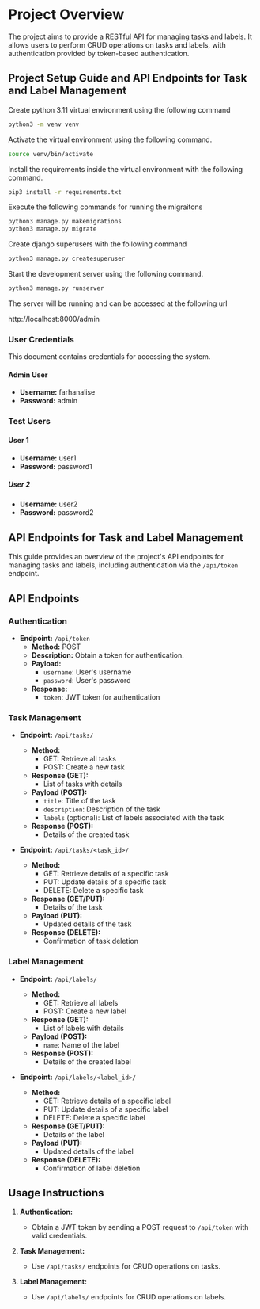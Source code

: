 
# Project Overview

The project aims to provide a RESTful API for managing tasks and labels. It allows users to perform CRUD operations on tasks and labels, with authentication provided by token-based authentication.

## Project Setup Guide and API Endpoints for Task and Label Management

Create python 3.11 virtual environment using the following command

```bash
python3 -m venv venv
```


Activate the virtual environment using the following command.

```bash
source venv/bin/activate
```

Install the requirements inside the virtual environment with the following command.

```bash
pip3 install -r requirements.txt
```

Execute the following commands for running the migraitons

```bash
python3 manage.py makemigrations
python3 manage.py migrate
```

Create django superusers with the following command

```bash
python3 manage.py createsuperuser
```

Start the development server using the following command.

```bash
python3 manage.py runserver
```

The server will be running and can be accessed at 
the following url

http://localhost:8000/admin

### User Credentials

This document contains credentials for accessing the system.

#### Admin User
- **Username:** farhanalise
- **Password:** admin

### Test Users
#### User 1
- **Username:** user1
- **Password:** password1

##### User 2
- **Username:** user2
- **Password:** password2

## API Endpoints for Task and Label Management

This guide provides an overview of the project's API endpoints for managing tasks and labels, including authentication via the `/api/token` endpoint.

## API Endpoints

### Authentication

- **Endpoint:** `/api/token`
  - **Method:** POST
  - **Description:** Obtain a token for authentication.
  - **Payload:** 
    - `username`: User's username
    - `password`: User's password
  - **Response:** 
    - `token`: JWT token for authentication

### Task Management

- **Endpoint:** `/api/tasks/`
  - **Method:** 
    - GET: Retrieve all tasks
    - POST: Create a new task
  - **Response (GET):** 
    - List of tasks with details
  - **Payload (POST):** 
    - `title`: Title of the task
    - `description`: Description of the task
    - `labels` (optional): List of labels associated with the task
  - **Response (POST):** 
    - Details of the created task

- **Endpoint:** `/api/tasks/<task_id>/`
  - **Method:** 
    - GET: Retrieve details of a specific task
    - PUT: Update details of a specific task
    - DELETE: Delete a specific task
  - **Response (GET/PUT):** 
    - Details of the task
  - **Payload (PUT):** 
    - Updated details of the task
  - **Response (DELETE):** 
    - Confirmation of task deletion

### Label Management

- **Endpoint:** `/api/labels/`
  - **Method:** 
    - GET: Retrieve all labels
    - POST: Create a new label
  - **Response (GET):** 
    - List of labels with details
  - **Payload (POST):** 
    - `name`: Name of the label
  - **Response (POST):** 
    - Details of the created label

- **Endpoint:** `/api/labels/<label_id>/`
  - **Method:** 
    - GET: Retrieve details of a specific label
    - PUT: Update details of a specific label
    - DELETE: Delete a specific label
  - **Response (GET/PUT):** 
    - Details of the label
  - **Payload (PUT):** 
    - Updated details of the label
  - **Response (DELETE):** 
    - Confirmation of label deletion

## Usage Instructions

1. **Authentication:**
   - Obtain a JWT token by sending a POST request to `/api/token` with valid credentials.

2. **Task Management:**
   - Use `/api/tasks/` endpoints for CRUD operations on tasks.

3. **Label Management:**
   - Use `/api/labels/` endpoints for CRUD operations on labels.